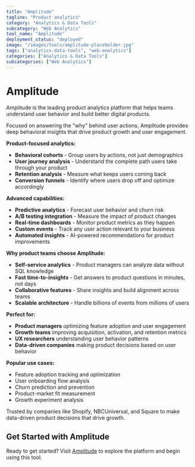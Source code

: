 ```yaml
---
title: "Amplitude"
tagline: "Product analytics"
category: "Analytics & Data Tools"
subcategory: "Web Analytics"
tool_name: "Amplitude"
deployment_status: "deployed"
image: "/images/tools/amplitude-placeholder.jpg"
tags: ["analytics-data-tools", "web-analytics"]
categories: ["Analytics & Data Tools"]
subcategories: ["Web Analytics"]
---
```


# Amplitude

Amplitude is the leading product analytics platform that helps teams understand user behavior and build better digital products.

Focused on answering the "why" behind user actions, Amplitude provides deep behavioral insights that drive product growth and user engagement.

**Product-focused analytics:**
- **Behavioral cohorts** - Group users by actions, not just demographics
- **User journey analysis** - Understand the complete path users take through your product
- **Retention analysis** - Measure what keeps users coming back
- **Conversion funnels** - Identify where users drop off and optimize accordingly

**Advanced capabilities:**
- **Predictive analytics** - Forecast user behavior and churn risk
- **A/B testing integration** - Measure the impact of product changes
- **Real-time dashboards** - Monitor product metrics as they happen
- **Custom events** - Track any user action relevant to your business
- **Automated insights** - AI-powered recommendations for product improvements

**Why product teams choose Amplitude:**
- **Self-service analytics** - Product managers can analyze data without SQL knowledge
- **Fast time-to-insights** - Get answers to product questions in minutes, not days
- **Collaborative features** - Share insights and build alignment across teams
- **Scalable architecture** - Handle billions of events from millions of users

**Perfect for:**
- **Product managers** optimizing feature adoption and user engagement
- **Growth teams** improving acquisition, activation, and retention metrics
- **UX researchers** understanding user behavior patterns
- **Data-driven companies** making product decisions based on user behavior

**Popular use cases:**
- Feature adoption tracking and optimization
- User onboarding flow analysis
- Churn prediction and prevention
- Product-market fit measurement
- Growth experiment analysis

Trusted by companies like Shopify, NBCUniversal, and Square to make data-driven product decisions that drive growth.
## Get Started with Amplitude

Ready to get started? Visit [Amplitude](https://amplitude.com) to explore the platform and begin using this tool.
